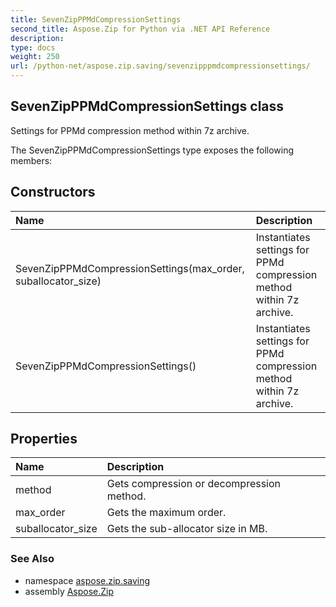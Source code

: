 ```yaml
---
title: SevenZipPPMdCompressionSettings
second_title: Aspose.Zip for Python via .NET API Reference
description: 
type: docs
weight: 250
url: /python-net/aspose.zip.saving/sevenzipppmdcompressionsettings/
---
```


## SevenZipPPMdCompressionSettings class

Settings for PPMd compression method within 7z archive.

The SevenZipPPMdCompressionSettings type exposes the following members:
## Constructors
| Name | Description |
| :- | :- |
|SevenZipPPMdCompressionSettings(max_order, suballocator_size)|Instantiates settings for PPMd compression method within 7z archive.|
|SevenZipPPMdCompressionSettings()|Instantiates settings for PPMd compression method within 7z archive.|
## Properties
| Name | Description |
| :- | :- |
|method|Gets compression or decompression method.|
|max_order|Gets the maximum order.|
|suballocator_size|Gets the sub-allocator size in MB.|

### See Also

* namespace [aspose.zip.saving](/zip/python-net/aspose.zip.saving/)
* assembly [Aspose.Zip](/zip/python-net/)

